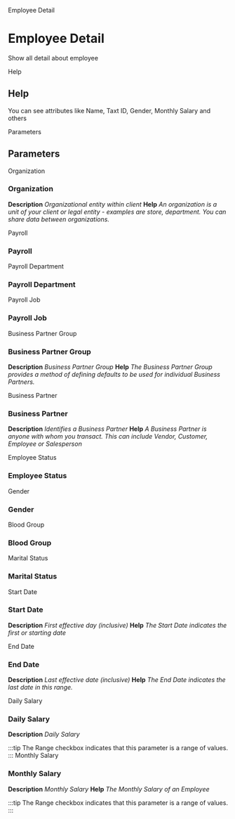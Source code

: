 
Employee Detail
# Employee Detail


Show all detail about employee

Help
## Help

You can see attributes like Name, Taxt ID, Gender, Monthly Salary and others

Parameters
## Parameters


Organization
### Organization

**Description**
 *Organizational entity within client*
**Help**
 *An organization is a unit of your client or legal entity - examples are store, department. You can share data between organizations.*

Payroll
### Payroll


Payroll Department
### Payroll Department


Payroll Job
### Payroll Job


Business Partner Group
### Business Partner Group

**Description**
 *Business Partner Group*
**Help**
 *The Business Partner Group provides a method of defining defaults to be used for individual Business Partners.*

Business Partner
### Business Partner

**Description**
 *Identifies a Business Partner*
**Help**
 *A Business Partner is anyone with whom you transact.  This can include Vendor, Customer, Employee or Salesperson*

Employee Status
### Employee Status


Gender
### Gender


Blood Group
### Blood Group


Marital Status
### Marital Status


Start Date
### Start Date

**Description**
 *First effective day (inclusive)*
**Help**
 *The Start Date indicates the first or starting date*

End Date
### End Date

**Description**
 *Last effective date (inclusive)*
**Help**
 *The End Date indicates the last date in this range.*

Daily Salary
### Daily Salary

**Description**
 *Daily Salary*

:::tip
The Range checkbox indicates that this parameter is a range of values.
:::
Monthly Salary
### Monthly Salary

**Description**
 *Monthly Salary*
**Help**
 *The Monthly Salary of an Employee*

:::tip
The Range checkbox indicates that this parameter is a range of values.
:::